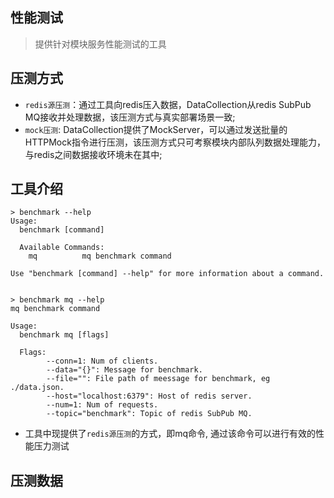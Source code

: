 ## 性能测试
> 提供针对模块服务性能测试的工具

## 压测方式

* `redis源压测`：通过工具向redis压入数据，DataCollection从redis SubPub MQ接收并处理数据，该压测方式与真实部署场景一致;
* `mock压测`: DataCollection提供了MockServer，可以通过发送批量的HTTPMock指令进行压测，该压测方式只可考察模块内部队列数据处理能力，与redis之间数据接收环境未在其中;

## 工具介绍

```shell
> benchmark --help
Usage:
  benchmark [command]

  Available Commands:
    mq          mq benchmark command

Use "benchmark [command] --help" for more information about a command.


> benchmark mq --help
mq benchmark command

Usage:
  benchmark mq [flags]

  Flags:
        --conn=1: Num of clients.
        --data="{}": Message for benchmark.
        --file="": File path of meessage for benchmark, eg ./data.json.
        --host="localhost:6379": Host of redis server.
        --num=1: Num of requests.
        --topic="benchmark": Topic of redis SubPub MQ.
```

* 工具中现提供了`redis源压测`的方式，即mq命令, 通过该命令可以进行有效的性能压力测试

## 压测数据
